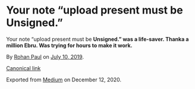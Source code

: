 # Your note “upload present must be Unsigned.”

Your note “upload present must be **Unsigned.” was a life-saver. Thanka a million Ebru. Was trying for hours to make it work.**

By [Rohan Paul](https://medium.com/@paulrohan) on [July 10, 2019](https://medium.com/p/452488d0d04).

[Canonical link](https://medium.com/@paulrohan/your-note-upload-present-must-be-unsigned-452488d0d04)

Exported from [Medium](https://medium.com) on December 12, 2020.